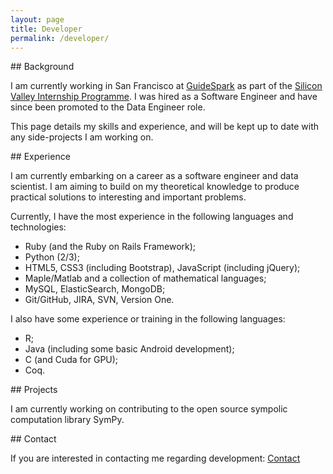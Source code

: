 ```yaml
---
layout: page
title: Developer
permalink: /developer/
---
```


##<i class="fa fa-laptop"></i> Background

I am currently working in San Francisco at [GuideSpark](http://www.guidespark.com) as part of the [Silicon Valley Internship Programme](http://www.siliconvalleyinternship.com/). I was hired as a Software Engineer and have since been promoted to the Data Engineer role.

This page details my skills and experience, and will be kept up to date with any side-projects I am working on.
         

##<i class="fa fa-laptop"></i> Experience
          
I am currently embarking on a career as a software engineer and data scientist. I am aiming to build on my theoretical knowledge to produce practical solutions to interesting and important problems.

Currently, I have the most experience in the following languages and technologies:

* Ruby (and the Ruby on Rails Framework);
* Python (2/3);
* HTML5, CSS3 (including Bootstrap), JavaScript (including jQuery);
* Maple/Matlab and a collection of mathematical languages;
* MySQL, ElasticSearch, MongoDB;
* Git/GitHub, JIRA, SVN, Version One.


I also have some experience or training in the following languages:

* R;
* Java (including some basic Android development);
* C (and Cuda for GPU);
* Coq.

##<i class="fa fa-laptop"></i> Projects

I am currently working on contributing to the open source sympolic computation library SymPy.

<!-- <iframe src="http://githubbadge.appspot.com/davidjohnwilson?s=1" style="border: 0;height: 142px;width: 200px;overflow: hidden;" frameBorder="0"></iframe> -->

##<i class="fa fa-laptop"></i> Contact

If you are interested in contacting me regarding development: [<i class="fa fa-envelope"></i> Contact](mailto:developer@davidjw.co.uk?Subject=Development%20Contact%20Enquiry)



